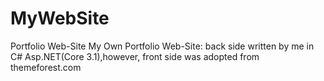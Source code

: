 # MyWebSite
Portfolio Web-Site
My Own Portfolio Web-Site: back side written by me in C# Asp.NET(Core 3.1),however, front side was adopted from themeforest.com

